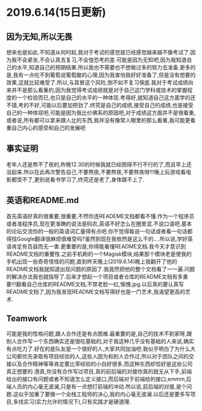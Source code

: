 # 2019.6.14(15日更新)

## 因为无知,所以无畏

想来也是如此.不知道从何时起,我对于考试的感觉就已经感觉越来越不像考试了.因为我不会紧张,不会认真去复习,不会惶恐考的差.可能是因为无知吧,因为我知道自己的水平,知道自己的预期结果.所以我也不需要也不想做过多的努力去准备.更多的是,我有一点吃不到葡萄说葡萄酸的心理,因为我害怕我好好准备了,但是没有想要的效果,这就比较难受了.所以,与其冒这个风险,倒不如不复习保底.我对于考试成绩向来并不是那么看重的,因为我觉得考试成绩就是对于自己这门学科或技术的掌握程度的一个检验而已,也只是自己的水平的一种体现.考得好,就知道自己这方面学的还不错,考的不好,可能以后要加把劲了.终究是自己的成绩,接受自己的成绩,也是接受自己的一种体现吧,可能是因为我比价佛系的原因吧,对于成绩这方面并不是很看重,或者说,所有都可以拿来跟人比的东西,我并没有像常人眼里的那么看重,我可能更看重自己内心的感受和自己的发展吧

## 事实证明

老年人还是熬不了夜的,昨晚12.30的时候我就已经困得不行不行的了,而且早上还没起来.所以在此再次警告自己,不要熬夜,不要熬夜,不要熬夜呀!!!晚上玩游戏看电影都受不了,更别说看书学习了,终究还是老了,身体跟不上了.

## 英语和README.md

首先英语好真的很重要,很重要,不然你连READEME文档都看不懂.作为一个程序员或者准程序员,现在更准确的说法是码农,英语不好怎么在圈里混.不说口语吧,基本的论坛交流你的一般的英语词汇量得有点吧.你不觉得每说一句话或者看一句话都得找Google翻译很麻烦很难受吗?虽然到现在我依然是这么干的....所以说,学好英语肯定有百益而无一害.更重要的是,你得能看懂README文档.我今天才意识到README文档的重要性.之前手机刷的一个Magisk模块,结果那个模块老是使我的手机出现一些奇奇怪怪的问题,直到昨天晚上(2019.6.14)晚上我翻开了他的README文档我就知道出现问题的原因了.我竟然把他的整个文档看了一一遍.问题的解决办法我也就指导了.后来才想起一个项目或者仓库的README文档有多重要!!!翻看自己仓库的README文档,不禁老脸一红,惭愧.jpg.以后真的要认真写README文档了,因为我发现README文档写得好也是一门艺术,我渴望更高的艺术.

## Teamwork

可能是我的性格问题,跟人合作还是有点困难.最重要的是,自己的技术不到家呀,跟别人合作写一个东西确实还是很吃基础的,对于我这种几乎没有基础的人来说,确实有点吃力了.好在的是队友是一个很好的人,大家共同加油吧.我似乎明白了为什么大公司都优先录取有项目经验的人,这些人因为和别人合作过,所以对于团队之间的交接以及合作精神等等肯定要比零经验的小白好很多,而这种东西却恰好是这些公司真正想要的.港真,你没有合作写过项目,真的前后端的对接你真的就无从下手,前端给出的接口有问题或者不知道怎么定义接口,而后端对于前端给的接口,emmm,后端人员的内心毫无波澜,只是有一点想打前端的冲动.所以说,前后端的对接,是个问题.这似乎加重了要做一个全栈工程师的决心,我的内心毫无波澜.以后还是要多写项目,多找实习(实力允许的情况下),只有实践才是硬道理.

